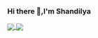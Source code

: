 ### Hi there 👋,I'm Shandilya

<!--
**Shandy100/Shandy100** is a ✨ _special_ ✨ repository because its `README.md` (this file) appears on your GitHub profile.

Here are some ideas to get you started:

- 🔭 I’m currently working on ...
- 🌱 I’m currently learning ...
- 👯 I’m looking to collaborate on ...
- 🤔 I’m looking for help with ...
- 💬 Ask me about ...
- 📫 How to reach me: ...
- 😄 Pronouns: ...
- ⚡ Fun fact: ...
-->
<a href="https://github-readme-stats.vercel.app/api?username=Shandy100&show_icons=true&theme=algolia">
  <img align="center" src="https://github-readme-stats.vercel.app/api?username=Shandy100&show_icons=true&theme=algolia" />
</a>
<a href="https://github.com/Shandy100/github-readme-stats">
  <img align="center" src="https://github-readme-stats.vercel.app/api/top-langs/?username=Shandy100&layout=compact)](https://github.com/Shandy100/github-readme-stats)" />
</a>
